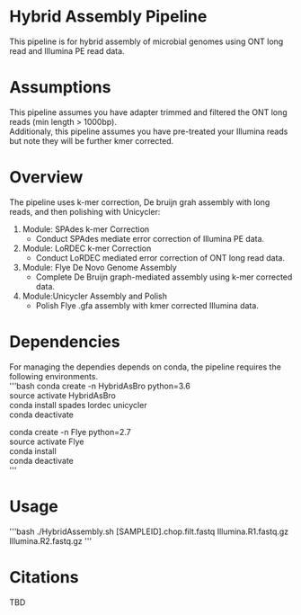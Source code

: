 # Hybrid Assembly Pipeline
This pipeline is for hybrid assembly of microbial genomes using ONT long read and Illumina PE read data.  

# Assumptions
This pipeline assumes you have adapter trimmed and filtered the ONT long reads (min length > 1000bp).  
Additionaly, this pipeline assumes you have pre-treated your Illumina reads but note they will be further kmer corrected.

# Overview
The pipeline uses k-mer correction, De bruijn grah assembly with long reads, and then polishing with Unicycler:
1. Module: SPAdes k-mer Correction
    + Conduct SPAdes mediate error correction of Illumina PE data.
2. Module: LoRDEC k-mer Correction
    + Conduct LoRDEC mediated error correction of ONT long read data.
3. Module: Flye De Novo Genome Assembly
    + Complete De Bruijn graph-mediated assembly using k-mer corrected data.  
4. Module:Unicycler Assembly and Polish
    + Polish Flye .gfa assembly with kmer corrected Illumina data.

# Dependencies
For managing the dependies depends on conda, the pipeline requires the following environments.    
'''bash
conda create -n HybridAsBro python=3.6  
source activate HybridAsBro  
conda install spades lordec unicycler  
conda deactivate  

conda create -n Flye python=2.7  
source activate Flye  
conda install  
conda deactivate  
'''
# Usage
'''bash
./HybridAssembly.sh [SAMPLEID].chop.filt.fastq Illumina.R1.fastq.gz Illumina.R2.fastq.gz
'''
# Citations

TBD
